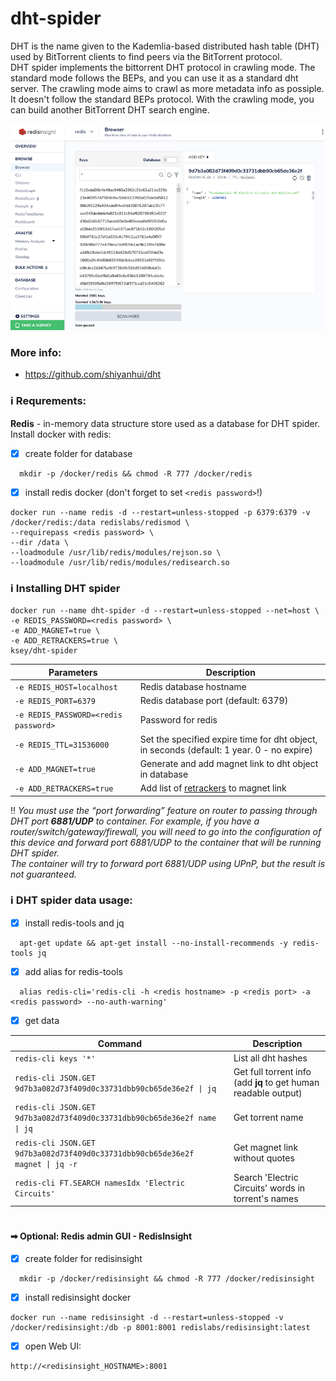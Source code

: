 # dht-spider
DHT is the name given to the Kademlia-based distributed hash table (DHT) used by BitTorrent clients to find peers via the BitTorrent protocol.  
DHT spider implements the bittorrent DHT protocol in crawling mode. The standard mode follows the BEPs, and you can use it as a standard dht server. The crawling mode aims to crawl as more metadata info as possiple. It doesn't follow the standard BEPs protocol. With the crawling mode, you can build another BitTorrent DHT search engine.

![dht-spider](https://raw.githubusercontent.com/MrKsey/dht-spider/master/redis_db.png)

### More info:
- https://github.com/shiyanhui/dht

### ℹ Requrements:
**Redis** - in-memory data structure store used as a database for DHT spider.  
Install docker with redis:  
- [x] create folder for database  
```
  mkdir -p /docker/redis && chmod -R 777 /docker/redis
```
- [x] install redis docker (don't forget to set ```<redis password>```!)
```
docker run --name redis -d --restart=unless-stopped -p 6379:6379 -v /docker/redis:/data redislabs/redismod \
--requirepass <redis password> \
--dir /data \
--loadmodule /usr/lib/redis/modules/rejson.so \
--loadmodule /usr/lib/redis/modules/redisearch.so
```

### ℹ Installing DHT spider
```
docker run --name dht-spider -d --restart=unless-stopped --net=host \
-e REDIS_PASSWORD=<redis password> \
-e ADD_MAGNET=true \
-e ADD_RETRACKERS=true \
ksey/dht-spider
```
| Parameters | Description |
| --- | --- |
| `-e REDIS_HOST=localhost` | Redis database hostname |
| `-e REDIS_PORT=6379` | Redis database port (default: 6379) |
| `-e REDIS_PASSWORD=<redis password>` | Password for redis |
| `-e REDIS_TTL=31536000` | Set the specified expire time for dht object, in seconds (default: 1 year.  0 - no expire) |
| `-e ADD_MAGNET=true` | Generate and add magnet link to dht object in database |
| `-e ADD_RETRACKERS=true` | Add list of [retrackers](https://shorturl.at/kowGM) to magnet link |

‼ *You must use the “port forwarding” feature on router to passing through DHT port **6881/UDP** to container. For example, if you have a router/switch/gateway/firewall, you will need to go into the configuration of this device and forward port 6881/UDP to the container that will be running DHT spider.  
The container will try to forward port 6881/UDP using UPnP, but the result is not guaranteed.*

### ℹ DHT spider data usage:
- [x] install redis-tools and jq  
```
  apt-get update && apt-get install --no-install-recommends -y redis-tools jq
```
- [x] add alias for redis-tools  
```
  alias redis-cli='redis-cli -h <redis hostname> -p <redis port> -a <redis password> --no-auth-warning'
```
- [x] get data

| Command | Description |
| --- | --- |
| `redis-cli keys '*'` | List all dht hashes |
| `redis-cli JSON.GET 9d7b3a082d73f409d0c33731dbb90cb65de36e2f \| jq` | Get full torrent info (add **jq** to get human readable output) |
| `redis-cli JSON.GET 9d7b3a082d73f409d0c33731dbb90cb65de36e2f name \| jq` | Get torrent name |
| `redis-cli JSON.GET 9d7b3a082d73f409d0c33731dbb90cb65de36e2f magnet \| jq -r` | Get magnet link without quotes |
| `redis-cli FT.SEARCH namesIdx 'Electric Circuits'` | Search 'Electric Circuits' words in torrent's names |

#
#### ➡ Optional: Redis admin GUI - RedisInsight
- [x] create folder for redisinsight  
```
  mkdir -p /docker/redisinsight && chmod -R 777 /docker/redisinsight
```
- [x] install redisinsight docker
```
docker run --name redisinsight -d --restart=unless-stopped -v /docker/redisinsight:/db -p 8001:8001 redislabs/redisinsight:latest
```
- [x] open Web UI:
```
http://<redisinsight_HOSTNAME>:8001
```

